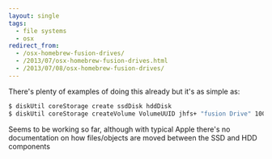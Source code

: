 ```yaml
---
layout: single
tags:
  - file systems
  - osx
redirect_from:
  - /osx-homebrew-fusion-drives/
  - /2013/07/osx-homebrew-fusion-drives.html
  - /2013/07/08/osx-homebrew-fusion-drives/
---
```

There's plenty of examples of doing this already but it's as simple as:

```bash
$ diskUtil coreStorage create ssdDisk hddDisk
$ diskUtil coreStorage createVolume VolumeUUID jhfs+ "fusion Drive" 100%
```
Seems to be working so far, although with typical Apple there's no documentation on how files/objects are moved between the SSD and HDD components
